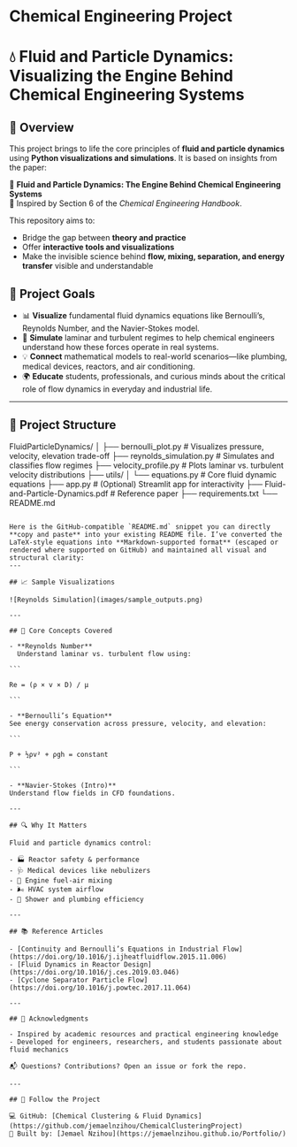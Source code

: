 # Chemical Engineering Project

# 💧 Fluid and Particle Dynamics: Visualizing the Engine Behind Chemical Engineering Systems

## 📘 Overview

This project brings to life the core principles of **fluid and particle dynamics** using **Python visualizations and simulations**. It is based on insights from the paper:

📄 **Fluid and Particle Dynamics: The Engine Behind Chemical Engineering Systems**  
🔗 Inspired by Section 6 of the *Chemical Engineering Handbook*.

This repository aims to:
- Bridge the gap between **theory and practice**
- Offer **interactive tools and visualizations**
- Make the invisible science behind **flow, mixing, separation, and energy transfer** visible and understandable

## 🎯 Project Goals

- 📊 **Visualize** fundamental fluid dynamics equations like Bernoulli’s, Reynolds Number, and the Navier-Stokes model.
- 🧪 **Simulate** laminar and turbulent regimes to help chemical engineers understand how these forces operate in real systems.
- 💡 **Connect** mathematical models to real-world scenarios—like plumbing, medical devices, reactors, and air conditioning.
- 🌍 **Educate** students, professionals, and curious minds about the critical role of flow dynamics in everyday and industrial life.

---

## 📂 Project Structure

FluidParticleDynamics/
│
├── bernoulli_plot.py            # Visualizes pressure, velocity, elevation trade-off
├── reynolds_simulation.py       # Simulates and classifies flow regimes
├── velocity_profile.py          # Plots laminar vs. turbulent velocity distributions
├── utils/
│   └── equations.py             # Core fluid dynamic equations
├── app.py                       # (Optional) Streamlit app for interactivity
├── Fluid-and-Particle-Dynamics.pdf  # Reference paper
├── requirements.txt
└── README.md
````

Here is the GitHub-compatible `README.md` snippet you can directly **copy and paste** into your existing README file. I’ve converted the LaTeX-style equations into **Markdown-supported format** (escaped or rendered where supported on GitHub) and maintained all visual and structural clarity:
---

## 📈 Sample Visualizations

![Reynolds Simulation](images/sample_outputs.png)

---

## 🧠 Core Concepts Covered

- **Reynolds Number**  
  Understand laminar vs. turbulent flow using:

```

Re = (ρ × v × D) / μ

```

- **Bernoulli’s Equation**  
See energy conservation across pressure, velocity, and elevation:

```

P + ½ρv² + ρgh = constant

```

- **Navier-Stokes (Intro)**  
Understand flow fields in CFD foundations.

---

## 🔍 Why It Matters

Fluid and particle dynamics control:

- 🏭 Reactor safety & performance  
- 🩺 Medical devices like nebulizers  
- 🚗 Engine fuel-air mixing  
- 🌬️ HVAC system airflow  
- 🚿 Shower and plumbing efficiency  

---

## 📚 Reference Articles

- [Continuity and Bernoulli’s Equations in Industrial Flow](https://doi.org/10.1016/j.ijheatfluidflow.2015.11.006)
- [Fluid Dynamics in Reactor Design](https://doi.org/10.1016/j.ces.2019.03.046)
- [Cyclone Separator Particle Flow](https://doi.org/10.1016/j.powtec.2017.11.064)

---

## 🙌 Acknowledgments

- Inspired by academic resources and practical engineering knowledge  
- Developed for engineers, researchers, and students passionate about fluid mechanics

📬 Questions? Contributions? Open an issue or fork the repo.

---

## 🔗 Follow the Project

💻 GitHub: [Chemical Clustering & Fluid Dynamics](https://github.com/jemaelnzihou/ChemicalClusteringProject)  
🧪 Built by: [Jemael Nzihou](https://jemaelnzihou.github.io/Portfolio/)
